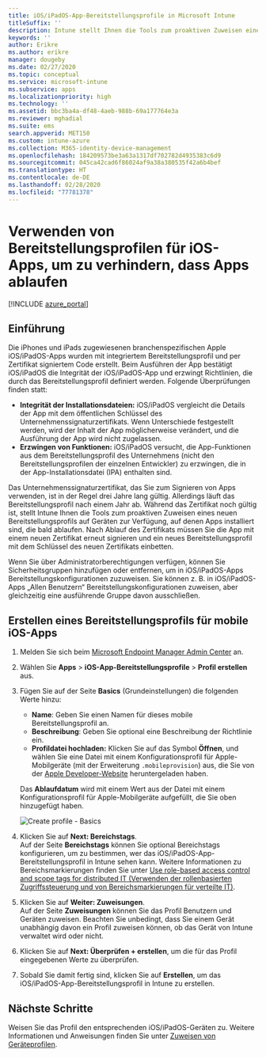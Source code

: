 ```yaml
---
title: iOS/iPadOS-App-Bereitstellungsprofile in Microsoft Intune
titleSuffix: ''
description: Intune stellt Ihnen die Tools zum proaktiven Zuweisen eines neuen Bereitstellungsprofils auf Geräten zur Verfügung, auf denen Apps installiert sind, die bald ablaufen.
keywords: ''
author: Erikre
ms.author: erikre
manager: dougeby
ms.date: 02/27/2020
ms.topic: conceptual
ms.service: microsoft-intune
ms.subservice: apps
ms.localizationpriority: high
ms.technology: ''
ms.assetid: bbc3ba4a-df48-4aeb-988b-69a177764e3a
ms.reviewer: mghadial
ms.suite: ems
search.appverid: MET150
ms.custom: intune-azure
ms.collection: M365-identity-device-management
ms.openlocfilehash: 184209573be3a63a1317df702782d4935383c6d9
ms.sourcegitcommit: 045ca42cad6f86024af9a38a380535f42a6b4bef
ms.translationtype: HT
ms.contentlocale: de-DE
ms.lasthandoff: 02/28/2020
ms.locfileid: "77781378"
---
```

# <a name="use-ios-app-provisioning-profiles-to-prevent-your-apps-from-expiring"></a>Verwenden von Bereitstellungsprofilen für iOS-Apps, um zu verhindern, dass Apps ablaufen

[!INCLUDE [azure_portal](../includes/azure_portal.md)]

## <a name="introduction"></a>Einführung

Die iPhones und iPads zugewiesenen branchenspezifischen Apple iOS/iPadOS-Apps wurden mit integriertem Bereitstellungsprofil und per Zertifikat signiertem Code erstellt. Beim Ausführen der App bestätigt iOS/iPadOS die Integrität der iOS/iPadOS-App und erzwingt Richtlinien, die durch das Bereitstellungsprofil definiert werden. Folgende Überprüfungen finden statt:

- **Integrität der Installationsdateien:** iOS/iPadOS vergleicht die Details der App mit dem öffentlichen Schlüssel des Unternehmenssignaturzertifikats. Wenn Unterschiede festgestellt werden, wird der Inhalt der App möglicherweise verändert, und die Ausführung der App wird nicht zugelassen.
- **Erzwingen von Funktionen:** iOS/iPadOS versucht, die App-Funktionen aus dem Bereitstellungsprofil des Unternehmens (nicht den Bereitstellungsprofilen der einzelnen Entwickler) zu erzwingen, die in der App-Installationsdatei (IPA) enthalten sind.


Das Unternehmenssignaturzertifikat, das Sie zum Signieren von Apps verwenden, ist in der Regel drei Jahre lang gültig. Allerdings läuft das Bereitstellungsprofil nach einem Jahr ab. Während das Zertifikat noch gültig ist, stellt Intune Ihnen die Tools zum proaktiven Zuweisen eines neuen Bereitstellungsprofils auf Geräten zur Verfügung, auf denen Apps installiert sind, die bald ablaufen.
Nach Ablauf des Zertifikats müssen Sie die App mit einem neuen Zertifikat erneut signieren und ein neues Bereitstellungsprofil mit dem Schlüssel des neuen Zertifikats einbetten.

Wenn Sie über Administratorberechtigungen verfügen, können Sie Sicherheitsgruppen hinzufügen oder entfernen, um in iOS/iPadOS-Apps Bereitstellungskonfigurationen zuzuweisen. Sie können z. B. in iOS/iPadOS-Apps „Allen Benutzern“ Bereitstellungskonfigurationen zuweisen, aber gleichzeitig eine ausführende Gruppe davon ausschließen.

## <a name="how-to-create-an-ios-mobile-app-provisioning-profile"></a>Erstellen eines Bereitstellungsprofils für mobile iOS-Apps

1. Melden Sie sich beim [Microsoft Endpoint Manager Admin Center](https://go.microsoft.com/fwlink/?linkid=2109431) an.
2. Wählen Sie **Apps** > **iOS-App-Bereitstellungsprofile** > **Profil erstellen** aus.
3. Fügen Sie auf der Seite **Basics** (Grundeinstellungen) die folgenden Werte hinzu:
    - **Name**: Geben Sie einen Namen für dieses mobile Bereitstellungsprofil an.
    - **Beschreibung**: Geben Sie optional eine Beschreibung der Richtlinie ein.
    - **Profildatei hochladen:** Klicken Sie auf das Symbol **Öffnen**, und wählen Sie eine Datei mit einem Konfigurationsprofil für Apple-Mobilgeräte (mit der Erweiterung `.mobileprovision`) aus, die Sie von der [Apple Developer-Website](https://developer.apple.com/) heruntergeladen haben.

   Das **Ablaufdatum** wird mit einem Wert aus der Datei mit einem Konfigurationsprofil für Apple-Mobilgeräte aufgefüllt, die Sie oben hinzugefügt haben.<br>

   <img alt="Create profile - Basics" src="~/apps/media/app-provisioning-profile-ios/app-provisioning-profile-ios-01.png">

4. Klicken Sie auf **Next: Bereichstags**.<br>
   Auf der Seite **Bereichstags** können Sie optional Bereichstags konfigurieren, um zu bestimmen, wer das iOS/iPadOS-App-Bereitstellungsprofil in Intune sehen kann. Weitere Informationen zu Bereichsmarkierungen finden Sie unter [Use role-based access control and scope tags for distributed IT (Verwenden der rollenbasierten Zugriffssteuerung und von Bereichsmarkierungen für verteilte IT)](../fundamentals/scope-tags.md).
5. Klicken Sie auf **Weiter: Zuweisungen**.<br>
   Auf der Seite **Zuweisungen** können Sie das Profil Benutzern und Geräten zuweisen. Beachten Sie unbedingt, dass Sie einem Gerät unabhängig davon ein Profil zuweisen können, ob das Gerät von Intune verwaltet wird oder nicht.
6. Klicken Sie auf **Next: Überprüfen + erstellen**, um die für das Profil eingegebenen Werte zu überprüfen.
7. Sobald Sie damit fertig sind, klicken Sie auf **Erstellen**, um das iOS/iPadOS-App-Bereitstellungsprofil in Intune zu erstellen. 

## <a name="next-steps"></a>Nächste Schritte

Weisen Sie das Profil den entsprechenden iOS/iPadOS-Geräten zu. Weitere Informationen und Anweisungen finden Sie unter [Zuweisen von Geräteprofilen](../device-profile-assign.md).
